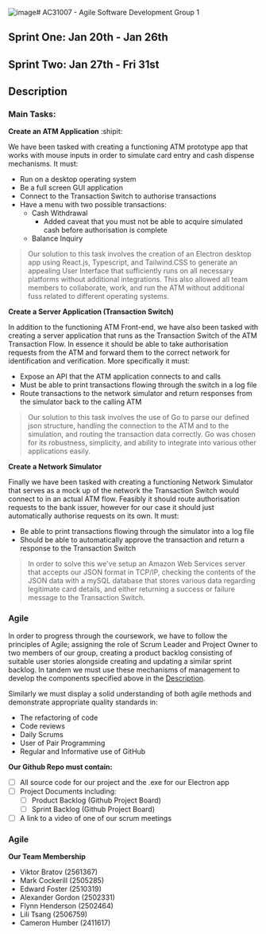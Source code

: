 ![image](https://github.com/user-attachments/assets/3197f7b0-2ad7-4d9e-a639-d829f9edfa56)# AC31007 - Agile Software Development Group 1
## Sprint One: Jan 20th - Jan 26th
## Sprint Two: Jan 27th - Fri 31st

## Description
### Main Tasks:
**Create an ATM Application** :shipit:

We have been tasked with creating a functioning ATM prototype app that works with mouse inputs in order to simulate card entry and cash dispense mechanisms.
It must:
* Run on a desktop operating system
* Be a full screen GUI application
* Connect to the Transaction Switch to authorise transactions
* Have a menu with two possible transactions:
    * Cash Withdrawal
        * Added caveat that you must not be able to acquire simulated cash before authorisation is complete
    * Balance Inquiry

> Our solution to this task involves the creation of an Electron desktop app using React.js, Typescript, and Tailwind.CSS to generate an appealing User Interface that sufficiently runs on all necessary platforms without additional integrations. This also allowed all team members to collaborate, work, and run the ATM without additional fuss related to different operating systems.

**Create a Server Application (Transaction Switch)**

In addition to the functioning ATM Front-end, we have also been tasked with creating a server application that runs as the Transaction Switch of the ATM Transaction Flow. In essence it should be able to take authorisation requests from the ATM and forward them to the correct network for identification and verification. More specifically it must:
* Expose an API that the ATM application connects to and calls
* Must be able to print transactions flowing through the switch in a log file
* Route transactions to the network simulator and return responses from the simulator back to the calling ATM
> Our solution to this task involves the use of Go to parse our defined json structure, handling the connection to the ATM and to the simulation, and routing the transaction data correctly. Go was chosen for its robustness, simplicity, and ability to integrate into various other applications easily.

**Create a Network Simulator**

Finally we have been tasked with creating a functioning Network Simulator that serves as a mock up of the network the Transaction Switch would connect to in an actual ATM flow. Feasibly it should route authorisation requests to the bank issuer, however for our case it should just automatically authorise requests on its own. It must:
* Be able to print transactions flowing through the simulator into a log file
* Should be able to automatically approve the transaction and return a response to the Transaction Switch

> In order to solve this we've setup an Amazon Web Services server that accepts our JSON format in TCP/IP, checking the contents of the JSON data with a mySQL database that stores various data regarding legitimate card details, and either returning a success or failure message to the Transaction Switch.

### Agile
In order to progress through the coursework, we have to follow the principles of Agile; assigning the role of Scrum Leader and Project Owner to two members of our group, creating a product backlog consisting of suitable user stories alongside creating and updating a similar sprint backlog. In tandem we must use these mechanisms of management to develop the components specified above in the [Description](#description).

Similarly we must display a solid understanding of both agile methods and demonstrate appropriate quality standards in:
- The refactoring of code
- Code reviews
- Daily Scrums
- User of Pair Programming
- Regular and Informative use of GitHub

**Our Github Repo must contain:**
- [ ] All source code for our project and the .exe for our Electron app
- [ ] Project Documents including:
    - [ ] Product Backlog (Github Project Board)
    - [ ] Sprint Backlog (Github Project Board)
- [ ] A link to a video of one of our scrum meetings

### Agile
**Our Team Membership**
- Viktor Bratov (2561367)
- Mark Cockerill (2505285)
- Edward Foster (2510319)
- Alexander Gordon (2502331)
- Flynn Henderson (2502464)
- Lili Tsang (2506759)
- Cameron Humber (2411617)
